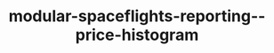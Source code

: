 ---
schema: default
title: modular-spaceflights-reporting--price-histogram
organization: demo_org
notes: type = kedro_datasets.plotly.json_dataset.JSONDataset
resources:
  - name: modular-spaceflights-reporting--price-histogram
    url: 'https://github.com/ResponsibleAIML/django-kedro/tree/main/kedro-projects/demo-project-kedro/data/08_reporting/price_histogram.json/2023-11-02T16.28.10.947Z/price_histogram.json'
    format: json
category:
  - 08-reporting
maintainer: 
maintainer_email: 
project:
  - modular-spaceflights
preview: |
  
---